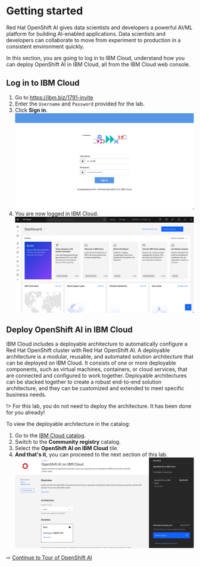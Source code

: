 # Getting started

Red Hat OpenShift AI gives data scientists and developers a powerful AI/ML platform for building AI-enabled applications. Data scientists and developers can collaborate to move from experiment to production in a consistent environment quickly.

In this section, you are going to log in to IBM Cloud, understand how you can deploy OpenShift AI in IBM Cloud, all from the IBM Cloud web console.

## Log in to IBM Cloud

1. Go to https://ibm.biz/1791-invite
1. Enter the `Username` and `Password` provided for the lab.
1. Click **Sign in**.
  ![](images/10-login.png ':size=600')
1. You are now logged in IBM Cloud.
  ![](images/10-logged.png ':size=600')

## Deploy OpenShift AI in IBM Cloud

IBM Cloud includes a deployable architecture to automatically configure a Red Hat OpenShift cluster with Red Hat OpenShift AI. A deployable architecture is a modular, reusable, and automated solution architecture that can be deployed on IBM Cloud. It consists of one or more deployable components, such as virtual machines, containers, or cloud services, that are connected and configured to work together. Deployable architectures can be stacked together to create a robust end-to-end solution architecture, and they can be customized and extended to meet specific business needs.

!> For this lab, you do not need to deploy the architecture. It has been done for you already!

To view the deployable architecture in the catalog:
1. Go to the [IBM Cloud catalog](https://cloud.ibm.com/catalog).
1. Switch to the **Community registry** catalog.
1. Select the **OpenShift AI on IBM Cloud** tile.
1. **And that's it**, you can proceeed to the next section of this lab.
   ![](images/10-select-osai-title.png ':size=600')

⇨ [Continue to Tour of OpenShift AI](20-tour.md)